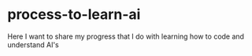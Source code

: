 # process-to-learn-ai
Here I want to share my progress that I do with learning how to code and understand AI's
